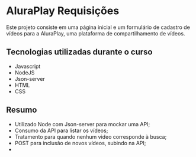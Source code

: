 # AluraPlay Requisições

Este projeto consiste em uma página inicial e um formulário de cadastro de vídeos para a AluraPlay, uma plataforma de compartilhamento de vídeos.
## Tecnologias utilizadas durante o curso
- Javascript
- NodeJS
- Json-server
- HTML
- CSS
## Resumo
- Utilizado Node com Json-server para mockar uma API;
- Consumo da API para listar os vídeos;
- Tratamento para quando nenhum video corresponde à busca;
- POST para inclusão de novos vídeos, subindo na API;
- 